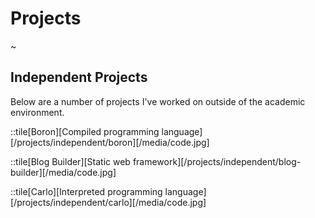 # Projects

~

## Independent Projects

Below are a number of projects I've worked on outside of the academic environment.

::tile[Boron][Compiled programming language][/projects/independent/boron][/media/code.jpg]

::tile[Blog Builder][Static web framework][/projects/independent/blog-builder][/media/code.jpg]

::tile[Carlo][Interpreted programming language][/projects/independent/carlo][/media/code.jpg]
